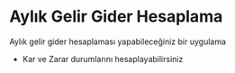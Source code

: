 # Aylık Gelir Gider Hesaplama
Aylık gelir gider hesaplaması yapabileceğiniz bir uygulama
- Kar ve Zarar durumlarını hesaplayabilirsiniz

